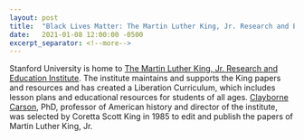```yaml
---
layout: post
title:  "Black Lives Matter: The Martin Luther King, Jr. Research and Education Institute"
date:   2021-01-08 12:00:00 -0500
excerpt_separator: <!--more-->
---
```

Stanford University is home to [The Martin Luther King, Jr. Research and Education Institute][mlk-institute]. The institute maintains and supports the King papers and resources and has created a <!--more--> Liberation Curriculum, which includes lesson plans and educational resources for students of all ages. [Clayborne Carson][clayborne-carson], PhD, professor of American history and director of the institute, was selected by Coretta Scott King in 1985 to edit and publish the papers of Martin Luther King, Jr.

[mlk-institute]: http://r20.rs6.net/tn.jsp?f=0016qdU-YLcina1kSF7y0Xvu9QnTycICv59NGbHTBkZBtWtbb0AgpmtIhn_733qSHekCOGDUTq4HF0nDMvmJxzXcGmkkWGm03bXUNKFH9wLGNZ2hMDHmdEon56j6ip9kHsFOfku2WP0rjTgsgTWeToGQ8w9zOyLhuB9u7fc2L8wHxHWSgxFx3efhReO0mmNCtDJZ99QYf_LTFZUd6v1UOqdX_JGNx12WXemQu1QqllhXqxnI3i_k46k0vFlqQJXxZeMmymVJD5_fJrJFOv0cp6FZyxSaRKxrClGzh9JH9UbAAIa3GAJNxA73j0wY-YPYI5VMHep_qDFaGJdZiGvzHOlQxcmWiTO8MQgA1xUTKo828Q5EtUJlwoSHLM4ectHmZwfZsd5pn517S2W4oqOcmtjpNI23CsryzPLjlMkJdATY9CFrMNGDqON70dmiwHAU-NmZqHoeZfk9BFArDwrQtFL-bhWo2G8X5tgebqFKW7vWOPE33mc0hhbl_cVKd-Fhf1ykyyRWaDNu5A9aMFzmSZdBX_oAPaqFMJVAuKM4gDHrSk25UFyOXV8c4ZmTQOat-QtLzOcf9vJOHehEZWXq0gEXU_X3BTLbsY3gImIcrH5_wk6irJafL80UOhy1XwY--oHhUixqugIqYwcZ6g22nYUGu031nebN9BiiU8zgx6LGh1yY7yMKPjfw0OLgUTOgVu-JEetWl4kkMrLVnAcsCVYaA==&c=TlwFvbh4aU1a-x9VrTTiHI6h2LbZsNNEi2yu1IIusbZHD5-DS2A7Ug==&ch=CywpJh9QeNhM5JOm7gmSTVaadIKxegMwrGabBKQkig72KfhgCcorUw==
[clayborne-carson]: http://r20.rs6.net/tn.jsp?f=0016qdU-YLcina1kSF7y0Xvu9QnTycICv59NGbHTBkZBtWtbb0AgpmtIhn_733qSHekTZ6o0z5mIFIfhJtBzOGQb_fgGnI___Y2pXmKaTd0geXZdOImWpJsZtH811DFa78vPBC2bXLpRFBVlav55MTIrQieG0fG9Ow7TDdlDZ6cTZm9A5mhWqbkHGz-4-9bTJpDtOBUCFGqmajbm1sBjmLDjUBnPdkEew9jjNrRe7d8c95AWINAIoAmCkySBrTAXrc-fa0OOI7IsZVROdTr60l8rg_ih_wkKWj24yFrmrDypGYUvUi7RoAFHoS7NWK6BcJpj0PBEuciJaZbbORqmDVyUqs8g5EJ0REtwu0LejLFiwbYG5TWYzqyP7E3B_EWTzkj_S1VNdkab9KZPsZDEBM5MjhEG38RfUO2J5wwinjqcMgdAe2_ewRlv4v_ehAE0oBMa0zQVWuosJTdrQNhfejLp8U5laNxR6k_bekz1heRMVg1xyYiwUD0L1ZeUhM4kfvi2zuFq6d4JxFJQVJ3IgMkIALmiTNGszB3HXJyAk4jJMxXZLnaNjw3zZKyxmwMKHy8cTlFg-3K-5nFdawZ7cFVnIGGgIHx9B_Q0_btFcUlk9Ae2NXP1g_NhiJ8BQqzyv-maabsoUHVddM6XpMnbEUnHG8NQJ4s0vY-Y1av98sPCNMSZuQQIpIi8o_7g7DeuKRl2-07U_UwT2AL71c6i2vw5iOEISQ-snXJLmHitBDI2lsIaLrDqeX518WSPr3VjtfLAi4W6_wdpBZyT-H17QGDBRYkBSJ1bgB2RwvkiaSYNLh-Ytes45rM2UUlZi7SVt9i009bcIHGeHqxCy8CzgI6ZGNh-7wPAg81x__RWDqKfdRDrnuYCF7W0vPV_SVWtMHQxyBrNaPuqkEhBg-dn6bcbJaslj0VcoJnOgg0R8_2FAzjfR0jS7uIg1gcijj0_aWVQOXV-pL_27x2G0sCasIEkccjzpQYzMHF&c=TlwFvbh4aU1a-x9VrTTiHI6h2LbZsNNEi2yu1IIusbZHD5-DS2A7Ug==&ch=CywpJh9QeNhM5JOm7gmSTVaadIKxegMwrGabBKQkig72KfhgCcorUw==
